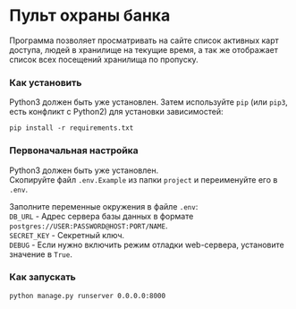# Пульт охраны банка

Программа позволяет просматривать на сайте список активных карт доступа, людей в хранилище на текущие время, а так же отображает список всех посещений хранилища по пропуску.  

### Как установить

Python3 должен быть уже установлен.
Затем используйте `pip` (или `pip3`, есть конфликт с Python2) для установки зависимостей:
```console
pip install -r requirements.txt
```

### Первоначальная настройка
Python3 должен быть уже установлен.  
Скопируйте файл `.env.Example` из папки `project` и переименуйте его в `.env`.  

Заполните переменные окружения в файле `.env`:  
`DB_URL` - Адрес сервера базы данных в формате `postgres://USER:PASSWORD@HOST:PORT/NAME`.  
`SECRET_KEY` - Секретный ключ.  
`DEBUG` - Если нужно включить режим отладки web-сервера, установите значение в `True`.  


### Как запускать
```console
python manage.py runserver 0.0.0.0:8000
```
